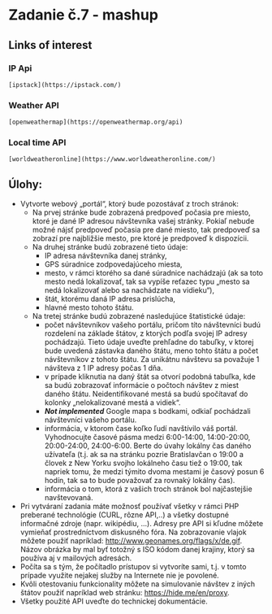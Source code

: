 # Zadanie č.7 - mashup
## Links of interest
### IP Api
	[ipstack](https://ipstack.com/)
### Weather API
	[openweathermap](https://openweathermap.org/api)
### Local time API
	[worldweatheronline](https://www.worldweatheronline.com/)

## Úlohy:
- Vytvorte webový „portál“, ktorý bude pozostávať z troch stránok: 
  - Na prvej stránke bude zobrazená predpoveď počasia pre miesto, ktoré je dané IP adresou návštevníka vašej stránky. Pokiaľ nebude možné nájsť predpoveď počasia pre dané miesto, tak predpoveď sa zobrazí pre najbližšie mesto, pre ktoré je predpoveď k dispozícii. 
  - Na druhej stránke budú zobrazené tieto údaje:
    - IP adresa návštevníka danej stránky, 
    - GPS súradnice zodpovedajúceho miesta, 
    - mesto, v rámci ktorého sa dané súradnice nachádzajú (ak sa toto mesto nedá lokalizovať, tak sa vypíše reťazec typu „mesto sa nedá lokalizovať alebo sa nachádzate na vidieku“), 
    - štát, ktorému daná IP adresa prislúcha, 
    - hlavné mesto tohoto štátu. 
  - Na tretej stránke budú zobrazené nasledujúce štatistické údaje:
    - počet návštevníkov vašeho portálu, pričom títo návštevníci budú rozdelení na základe štátov, z ktorých podľa svojej IP adresy pochádzajú. Tieto údaje uveďte prehľadne do tabuľky, v ktorej bude uvedená zástavka daného štátu, meno tohto štátu a počet návštevníkov z tohoto štátu. Za unikátnu návštevu sa považuje 1 návšteva z 1 IP adresy počas 1 dňa. 
    - v prípade kliknutia na daný štát sa otvorí podobná tabuľka, kde sa budú zobrazovať informácie o počtoch návštev z miest daného štátu. Neidentifikované mestá sa budú spočítavať do kolonky „nelokalizované mestá a vidiek“. 
    - ***Not implemented*** Google mapa s bodkami, odkiaľ pochádzali návštevníci vašeho portálu. 
    - informácia, v ktorom čase koľko ľudí navštívilo váš portál. Vyhodnocujte časové pásma medzi 6:00-14:00, 14:00-20:00, 20:00-24:00, 24:00-6:00. Berte do úvahy lokálny čas daného užívateľa (t.j. ak sa na stránku pozrie Bratislavčan o 19:00 a človek z New Yorku svojho lokálneho času tiež o 19:00, tak napriek tomu, že medzi týmito dvoma mestami je časový posun 6 hodín, tak sa to bude považovať za rovnaký lokálny čas). 
    - informácia o tom, ktorá z vašich troch stránok bol najčastejšie navštevovaná. 
- Pri vytváraní zadania máte možnosť používať všetky v rámci PHP preberané technológie (CURL, rôzne API,..) a všetky dostupné informačné zdroje (napr. wikipédiu, ...). Adresy pre API si kľudne môžete vymieňať prostredníctvom diskusného fóra. Na zobrazovanie vlajok môžete použiť napríklad: http://www.geonames.org/flags/x/de.gif. Názov obrázka by mal byť totožný s ISO kódom danej krajiny, ktorý sa používa aj v mailových adresách. 
- Počíta sa s tým, že počítadlo prístupov si vytvoríte sami, t.j. v tomto prípade využite nejakej služby na Internete nie je povolené. 
- Kvôli otestovaniu funkcionality môžete na simulovanie návštev z iných štátov použiť napríklad web stránku: https://hide.me/en/proxy.
- Všetky použité API uveďte do technickej dokumentácie.
